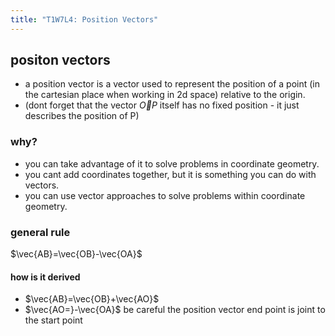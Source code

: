```yaml
---
title: "T1W7L4: Position Vectors"
---
```


## positon vectors

- a position vector is a vector used to represent the position of a point (in the cartesian place when working in 2d space) relative to the origin.
- (dont forget that the vector $\vec{O}P$ itself has no fixed position - it just describes the position of P)

### why?

- you can take advantage of it to solve problems in coordinate geometry.
- you cant add coordinates together, but it is something you can do with vectors.
- you can use vector approaches to solve problems within coordinate geometry.

### general rule

$\vec{AB}=\vec{OB}-\vec{OA}$

#### how is it derived

- $\vec{AB}=\vec{OB}+\vec{AO}$
- $\vec{AO=}-\vec{OA}$
  be careful the position vector end point is joint to the start point
